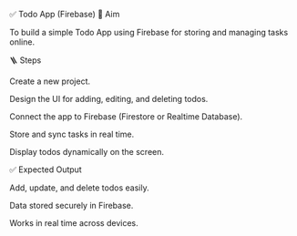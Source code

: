 ✅ Todo App (Firebase)
🎯 Aim

To build a simple Todo App using Firebase for storing and managing tasks online.

🪜 Steps

Create a new project.

Design the UI for adding, editing, and deleting todos.

Connect the app to Firebase (Firestore or Realtime Database).

Store and sync tasks in real time.

Display todos dynamically on the screen.

✅ Expected Output

Add, update, and delete todos easily.

Data stored securely in Firebase.

Works in real time across devices.
